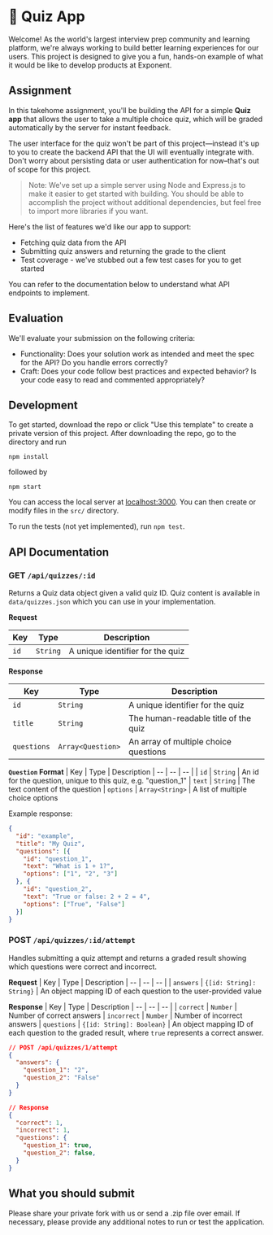 # 📝 Quiz App

Welcome! As the world's largest interview prep community and learning platform, we're always working to build better learning experiences for our users. This project is designed to give you a fun, hands-on example of what it would be like to develop products at Exponent.

## Assignment

In this takehome assignment, you'll be building the API for a simple **Quiz app** that allows the user to take a multiple choice quiz, which will be graded automatically by the server for instant feedback.

The user interface for the quiz won't be part of this project—instead it's up to you to create the backend API that the UI will eventually integrate with. Don't worry about persisting data or user authentication for now–that's out of scope for this project.

> Note: We've set up a simple server using Node and Express.js to make it easier to get started with building. You should be able to accomplish the project without additional dependencies, but feel free to import more libraries if you want.

Here's the list of features we'd like our app to support:
* Fetching quiz data from the API 
* Submitting quiz answers and returning the grade to the client
* Test coverage - we've stubbed out a few test cases for you to get started

You can refer to the documentation below to understand what API endpoints to implement.

## Evaluation
We'll evaluate your submission on the following criteria:
* Functionality: Does your solution work as intended and meet the spec for the API? Do you handle errors correctly?
* Craft: Does your code follow best practices and expected behavior? Is your code easy to read and commented appropriately?

## Development

To get started, download the repo or click "Use this template" to create a private version of this project. 
After downloading the repo, go to the directory and run 
```
npm install
```
followed by 
```
npm start
```
You can access the local server at [localhost:3000](http://localhost:3000). You can then create or modify files in the `src/` directory.

To run the tests (not yet implemented), run `npm test`.

## API Documentation

### **GET `/api/quizzes/:id`**
Returns a Quiz data object given a valid quiz ID. Quiz content is available in `data/quizzes.json` which you can use in your implementation.

**Request**

| Key | Type | Description
| -- | -- | -- |
| `id` | `String` | A unique identifier for the quiz


**Response**

| Key | Type | Description
| -- | -- | -- |
| `id` | `String` | A unique identifier for the quiz
| `title` | `String` | The human-readable title of the quiz
| `questions` | `Array<Question>` | An array of multiple choice questions


**`Question` Format**
| Key | Type | Description
| -- | -- | -- |
| `id` | `String` | An id for the question, unique to this quiz, e.g. "question_1"
| `text` | `String` | The text content of the question
| `options` | `Array<String>` | A list of multiple choice options

Example response:
```json
{
  "id": "example",
  "title": "My Quiz",
  "questions": [{
    "id": "question_1",
    "text": "What is 1 + 1?",
    "options": ["1", "2", "3"]
  }, {
    "id": "question_2",
    "text": "True or false: 2 + 2 = 4",
    "options": ["True", "False"]
  }]
}
```

### **POST `/api/quizzes/:id/attempt`**

Handles submitting a quiz attempt and returns a graded result showing which questions were correct and incorrect.

**Request**
| Key | Type | Description
| -- | -- | -- |
| `answers` | `{[id: String]: String}` | An object mapping ID of each question to the user-provided value

**Response**
| Key | Type | Description
| -- | -- | -- |
| `correct` | `Number` | Number of correct answers
| `incorrect` | `Number` | Number of incorrect answers
| `questions` | `{[id: String]: Boolean}` | An object mapping ID of each question to the graded result, where `true` represents a correct answer.

```json
// POST /api/quizzes/1/attempt
{
  "answers": {
    "question_1": "2",
    "question_2": "False"
  }
}

// Response
{
  "correct": 1,
  "incorrect": 1,
  "questions": {
    "question_1": true,
    "question_2": false,
  }
}
```

## What you should submit

Please share your private fork with us or send a .zip file over email. If necessary, please provide any additional notes to run or test the application.